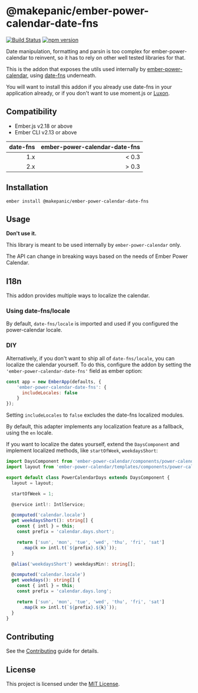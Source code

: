 @makepanic/ember-power-calendar-date-fns
==============================================================================

[![Build Status](https://travis-ci.org/makepanic/ember-power-calendar-date-fns.svg?branch=master)](https://travis-ci.org/makepanic/ember-power-calendar-date-fns)
[![npm version](https://badge.fury.io/js/%40makepanic%2Fember-power-calendar-date-fns.svg)](https://badge.fury.io/js/%40makepanic%2Fember-power-calendar-date-fns)

Date manipulation, formatting and parsin is too complex for ember-power-calendar to reinvent, so it
has to rely on other well tested libraries for that.

This is the addon that exposes the utils used internally by [ember-power-calendar](https://www.ember-power-calendar.com),
using [date-fns](https://date-fns.org/) underneath.

You will want to install this addon if you already use date-fns in your application already, or if
you don't want to use moment.js or [Luxon](https://moment.github.io/luxon/).


Compatibility
------------------------------------------------------------------------------

* Ember.js v2.18 or above
* Ember CLI v2.13 or above

| date-fns | ember-power-calendar-date-fns |
| -------------:| -----:|
| 1.x | &lt; 0.3 |
| 2.x | &gt; 0.3 |

Installation
------------------------------------------------------------------------------

```
ember install @makepanic/ember-power-calendar-date-fns
```


Usage
------------------------------------------------------------------------------

**Don't use it.**

This library is meant to be used internally by `ember-power-calendar` only.

The API can change in breaking ways based on the needs of Ember Power Calendar.

## I18n

This addon provides multiple ways to localize the calendar.

### Using date-fns/locale

By default, `date-fns/locale` is imported and used if you configured the power-calendar locale.

### DIY

Alternatively, if you don't want to ship all of `date-fns/locale`, you can localize the calendar yourself.
To do this, configure the addon by setting the `'ember-power-calendar-date-fns'` field as ember option: 

```js
const app = new EmberApp(defaults, {
    'ember-power-calendar-date-fns': {
      includeLocales: false
    }
});
```

Setting `includeLocales` to `false` excludes the date-fns localized modules.

By default, this adapter implements any localization feature as a fallback, using the `en` locale.

If you want to localize the dates yourself, extend the `DaysComponent` and implement localized methods, like `startOfWeek`, `weekdaysShort`:

```ts
import DaysComponent from 'ember-power-calendar/components/power-calendar/days';
import layout from 'ember-power-calendar/templates/components/power-calendar/days';

export default class PowerCalendarDays extends DaysComponent {
  layout = layout;

  startOfWeek = 1;

  @service intl!: IntlService;

  @computed('calendar.locale')
  get weekdaysShort(): string[] {
    const { intl } = this;
    const prefix = 'calendar.days.short';

    return ['sun', 'mon', 'tue', 'wed', 'thu', 'fri', 'sat']
      .map(k => intl.t(`${prefix}.${k}`));
  }

  @alias('weekdaysShort') weekdaysMin!: string[];

  @computed('calendar.locale')
  get weekdays(): string[] {
    const { intl } = this;
    const prefix = 'calendar.days.long';

    return ['sun', 'mon', 'tue', 'wed', 'thu', 'fri', 'sat']
      .map(k => intl.t(`${prefix}.${k}`));
  }
}
```

Contributing
------------------------------------------------------------------------------

See the [Contributing](CONTRIBUTING.md) guide for details.


License
------------------------------------------------------------------------------

This project is licensed under the [MIT License](LICENSE.md).
